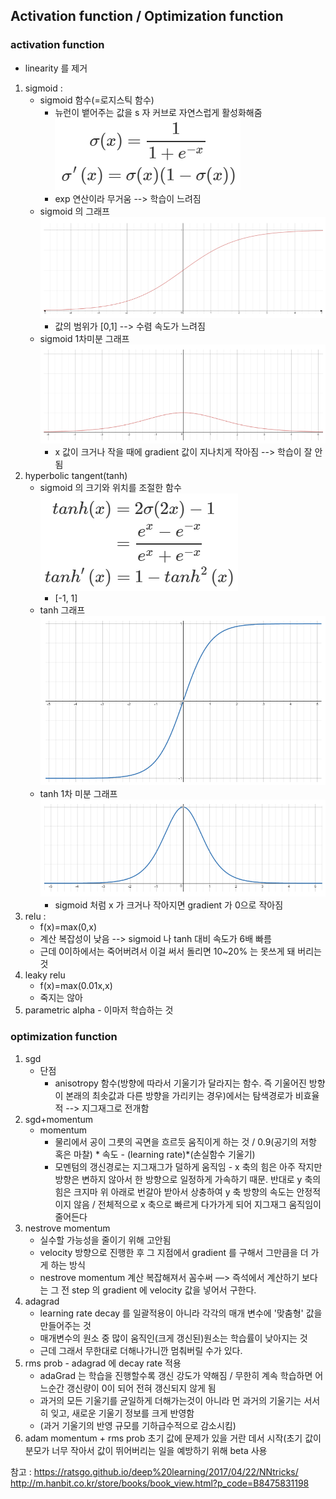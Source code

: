 ## Activation function / Optimization function
### activation function
* linearity 를 제거
1. sigmoid : 
	* sigmoid 함수(=로지스틱 함수)
		* 뉴런이 뱉어주는 값을 s 자 커브로 자연스럽게 활성화해줌
	![sigmoid](images/2_1.png "sigmoid")
		* exp 연산이라 무거움 --> 학습이 느려짐
	* sigmoid 의 그래프
	![sigmoid](images/2_2.png "sigmoid")
		* 값의 범위가 [0,1] --> 수렴 속도가 느려짐
	* sigmoid 1차미분 그래프
	![sigmoid](images/2_3.png "sigmoid")
		* x 값이 크거나 작을 때에 gradient 값이 지나치게 작아짐 --> 학습이 잘 안됨
2. hyperbolic tangent(tanh)
	* sigmoid 의 크기와 위치를 조절한 함수
	![tanh](images/2_4.png "tanh")
		* [-1, 1]
	* tanh 그래프
	![tanh](images/2_5.png "tanh")
	* tanh 1차 미분 그래프
	![tanh](images/2_6.png "tanh")
		* sigmoid 처럼 x 가 크거나 작아지면 gradient 가 0으로 작아짐
3. relu : 
	* f(x)=max(0,x)
	* 계산 복잡성이 낮음 --> sigmoid 나 tanh 대비 속도가 6배 빠름
	* 근데 0이하에서는 죽어버려서 이걸 써서 돌리면 10~20% 는 못쓰게 돼 버리는 것
3. leaky relu
	* f(x)=max(0.01x,x)
	* 죽지는 않아
4. parametric alpha - 이마저 학습하는 것


### optimization function
1. sgd
	- 단점
		* anisotropy 함수(방향에 따라서 기울기가 달라지는 함수. 즉 기울어진 방향이 본래의 최솟값과 다른 방향을 가리키는 경우)에서는 탐색경로가 비효율적 --> 지그재그로 전개함
2. sgd+momentum
	- momentum
		* 물리에서 공이 그릇의 곡면을 흐르듯 움직이게 하는 것 / 0.9(공기의 저항 혹은 마찰) \* 속도 - (learning rate)\*(손실함수 기울기)
		* 모멘텀의 갱신경로는 지그재그가 덜하게 움직임 - x 축의 힘은 아주 작지만 방향은 변하지 않아서 한 방향으로 일정하게 가속하기 때문. 반대로 y 축의 힘은 크지마 위 아래로 번갈아 받아서 상충하여 y 축 방향의 속도는 안정적이지 않음 / 전체적으로 x 축으로 빠르게 다가가게 되어 지그재그 움직임이 줄어든다
3. nestrove momentum
	* 실수할 가능성을 줄이기 위해 고안됨
	* velocity 방향으로 진행한 후 그 지점에서 gradient 를 구해서 그만큼을 더 가게 하는 방식
	* nestrove momentum 계산 복잡해져서 꼼수써 —> 즉석에서 계산하기 보다는 그 전 step 의 gradient 에 velocity 값을 넣어서 구한다.
4. adagrad
	* learning rate decay 를 일괄적용이 아니라 각각의 매개 변수에 '맞춤형' 값을 만들어주는 것
	* 매개변수의 원소 중 많이 움직인(크게 갱신된)원소는 학습률이 낮아지는 것
	* 근데 그래서 무한대로 더해나가니깐 멈춰버릴 수가 있다.
5. rms prob - adagrad 에 decay rate 적용
	* adaGrad 는 학습을 진행할수록 갱신 강도가 약해짐 / 무한히 계속 학습하면 어느순간 갱신량이 0이 되어 전혀 갱신되지 않게 됨
	* 과거의 모든 기울기를 균일하게 더해가는것이 아니라 먼 과거의 기울기는 서서히 잊고, 새로운 기울기 정보를 크게 반영함
	* (과거 기울기의 반영 규모를 기하급수적으로 감소시킴)
6. adam
	momentum + rms prob
	초기 값에 문제가 있을 거란 데서 시작(초기 값이 분모가 너무 작아서 값이 뛰어버리는 일을 예방하기 위해 beta 사용


참고 : https://ratsgo.github.io/deep%20learning/2017/04/22/NNtricks/
http://m.hanbit.co.kr/store/books/book_view.html?p_code=B8475831198
